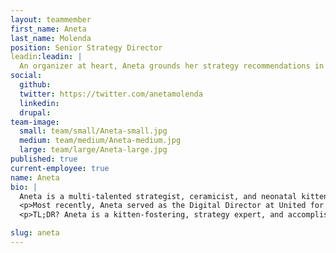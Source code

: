 ```yaml
---
layout: teammember
first_name: Aneta
last_name: Molenda
position: Senior Strategy Director
leadin:leadin: |
  An organizer at heart, Aneta grounds her strategy recommendations in the real-life experience of people doing the on-the-ground work.
social:
  github:
  twitter: https://twitter.com/anetamolenda
  linkedin: 
  drupal:
team-image:
  small: team/small/Aneta-small.jpg
  medium: team/medium/Aneta-medium.jpg
  large: team/large/Aneta-large.jpg
published: true
current-employee: true
name: Aneta
bio: |
  Aneta is a multi-talented strategist, ceramicist, and neonatal kitten foster whose love for organizing started in the labor movement as an organizer for the New York Taxi Workers Alliance on a campaign pressuring the city to start a health care fund for drivers. She continued this work with Working America, where she organized hair stylists and massage therapists in Oregon, Minnesota, and Illinois. Aneta then transitioned into the digital realm, where she spent several years at M+R consulting on digital organizing strategy. She’s worked with a variety of impressive organizations, including the Fight for $15, Planned Parenthood, and the Leukemia & Lymphoma Society. 
  <p>Most recently, Aneta served as the Digital Director at United for Respect – formerly OUR Walmart – exploring new and innovative ways to scale organizing using online-first strategies that translate to mass offline action, working to fundamentally shift power within big corporations like Walmart and Amazon. And (as if you weren't already impressed) Aneta led the digital organizing strategy for the campaign that won $20 million in severance pay from Wall Street directly into the pockets of working class people who had been laid off in the private equity induced bankruptcy at Toys R Us.
  <p>TL;DR? Aneta is a kitten-fostering, strategy expert, and accomplished organizer, who can basically do anything. Except bungee jumping. Don’t ask her to do that again. 

slug: aneta
---
```

